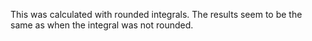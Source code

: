 This was calculated with rounded integrals. The results seem to be the same as when the integral was not rounded. 